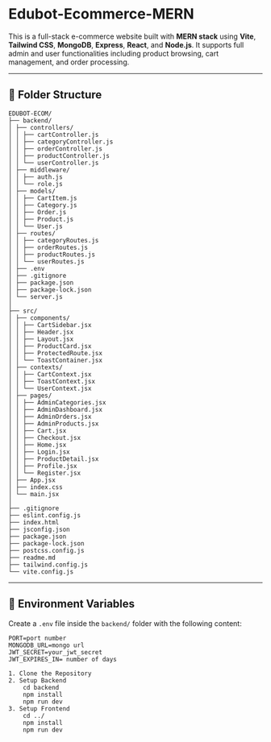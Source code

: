 # Edubot-Ecommerce-MERN
This is a full-stack e-commerce website built with **MERN stack** using **Vite**, **Tailwind CSS**, **MongoDB**, **Express**, **React**, and **Node.js**. It supports full admin and user functionalities including product browsing, cart management, and order processing.

---

## 🔧 Folder Structure
```
EDUBOT-ECOM/
├── backend/
│ ├── controllers/
│ │ ├── cartController.js
│ │ ├── categoryController.js
│ │ ├── orderController.js
│ │ ├── productController.js
│ │ └── userController.js
│ ├── middleware/
│ │ ├── auth.js
│ │ └── role.js
│ ├── models/
│ │ ├── CartItem.js
│ │ ├── Category.js
│ │ ├── Order.js
│ │ ├── Product.js
│ │ └── User.js
│ ├── routes/
│ │ ├── categoryRoutes.js
│ │ ├── orderRoutes.js
│ │ ├── productRoutes.js
│ │ └── userRoutes.js
│ ├── .env
│ ├── .gitignore
│ ├── package.json
│ ├── package-lock.json
│ └── server.js
│
├── src/
│ ├── components/
│ │ ├── CartSidebar.jsx
│ │ ├── Header.jsx
│ │ ├── Layout.jsx
│ │ ├── ProductCard.jsx
│ │ ├── ProtectedRoute.jsx
│ │ └── ToastContainer.jsx
│ ├── contexts/
│ │ ├── CartContext.jsx
│ │ ├── ToastContext.jsx
│ │ └── UserContext.jsx
│ ├── pages/
│ │ ├── AdminCategories.jsx
│ │ ├── AdminDashboard.jsx
│ │ ├── AdminOrders.jsx
│ │ ├── AdminProducts.jsx
│ │ ├── Cart.jsx
│ │ ├── Checkout.jsx
│ │ ├── Home.jsx
│ │ ├── Login.jsx
│ │ ├── ProductDetail.jsx
│ │ ├── Profile.jsx
│ │ └── Register.jsx
│ ├── App.jsx
│ ├── index.css
│ └── main.jsx
│
├── .gitignore
├── eslint.config.js
├── index.html
├── jsconfig.json
├── package.json
├── package-lock.json
├── postcss.config.js
├── readme.md
├── tailwind.config.js
└── vite.config.js
```

---

## 🧪 Environment Variables

Create a `.env` file inside the `backend/` folder with the following content:

```env
PORT=port number
MONGODB_URL=mongo url
JWT_SECRET=your_jwt_secret
JWT_EXPIRES_IN= number of days
```

```
1. Clone the Repository
2. Setup Backend
    cd backend
    npm install
    npm run dev
3. Setup Frontend
    cd ../
    npm install
    npm run dev
```

